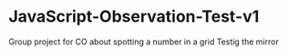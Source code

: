 # JavaScript-Observation-Test-v1
 Group project for CO about spotting a number in a grid
Testig the mirror